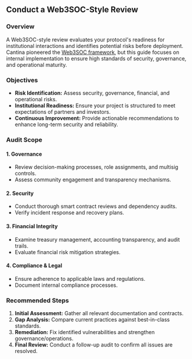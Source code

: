 ## Conduct a Web3SOC-Style Review

### Overview

A Web3SOC-style review evaluates your protocol's readiness for institutional interactions and identifies potential risks before deployment. Cantina pioneered the [Web3SOC framework](https://cantina.xyz/web3soc), but this guide focuses on internal implementation to ensure high standards of security, governance, and operational maturity.

### Objectives

- **Risk Identification:** Assess security, governance, financial, and operational risks.
- **Institutional Readiness:** Ensure your project is structured to meet expectations of partners and investors.
- **Continuous Improvement:** Provide actionable recommendations to enhance long-term security and reliability.

### Audit Scope

#### 1. Governance
- Review decision-making processes, role assignments, and multisig controls.
- Assess community engagement and transparency mechanisms.

#### 2. Security
- Conduct thorough smart contract reviews and dependency audits.
- Verify incident response and recovery plans.

#### 3. Financial Integrity
- Examine treasury management, accounting transparency, and audit trails.
- Evaluate financial risk mitigation strategies.

#### 4. Compliance & Legal
- Ensure adherence to applicable laws and regulations.
- Document internal compliance processes.

### Recommended Steps

1. **Initial Assessment:** Gather all relevant documentation and contracts.
2. **Gap Analysis:** Compare current practices against best-in-class standards.
3. **Remediation:** Fix identified vulnerabilities and strengthen governance/operations.
4. **Final Review:** Conduct a follow-up audit to confirm all issues are resolved.